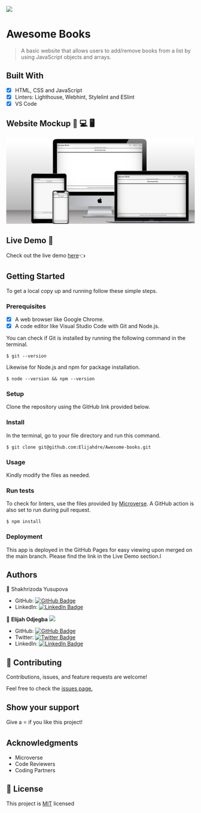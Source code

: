 ![](https://img.shields.io/badge/Microverse-blueviolet)

# Awesome Books

> A basic website that allows users to add/remove books from a list by using JavaScript objects and arrays.

## Built With

- [x] HTML, CSS and JavaScript
- [x] Linters: Lighthouse, Webhint, Stylelint and ESlint
- [x] VS Code

## Website Mockup 📱 💻 🖥️
![all-devices-black](Awesome-books-mockup.png)

## Live Demo 🔗

Check out the live demo [here]()👈

## Getting Started

To get a local copy up and running follow these simple steps.

### Prerequisites

- [x] A web browser like Google Chrome.
- [x] A code editor like Visual Studio Code with Git and Node.js.

You can check if Git is installed by running the following command in the terminal.
```
$ git --version
```

Likewise for Node.js and npm for package installation.
```
$ node --version && npm --version
```

### Setup

Clone the repository using the GitHub link provided below.

### Install

In the terminal, go to your file directory and run this command.

```
$ git clone git@github.com:Elijahdre/Awesome-books.git
```

### Usage

Kindly modify the files as needed.

### Run tests

To check for linters, use the files provided by [Microverse](https://github.com/microverseinc/linters-config). A GitHub action is also set to run during pull request.
```
$ npm install
```

### Deployment

This app is deployed in the GitHub Pages for easy viewing upon merged on the main branch.
Please find the link in the Live Demo section.l

## Authors

👤 Shakhrizoda Yusupova
- GitHub: [![GitHub Badge](https://img.shields.io/badge/-shyusu4-white?logo=GitHub&logoColor=181717&style=plastic)](https://github.com/shyusu4)
- LinkedIn: [![LinkedIn Badge](https://img.shields.io/badge/-Shakhrizoda--Yusupova-white?logo=LinkedIn&logoColor=0A66C2&style=plastic)](https://www.linkedin.com/in/shakhrizoda-yusupova-789253229/?originalSubdomain=uz)



👤 **Elijah Odjegba** <img src="https://emojis.slackmojis.com/emojis/images/1531849430/4246/blob-sunglasses.gif?1531849430" width="20"/>

  - GitHub: [![GitHub Badge](https://img.shields.io/badge/-Elijahdre-white?logo=GitHub&logoColor=181717&style=plastic)](https://github.com/Elijahdre)
  - Twitter: [![Twitter Badge](https://img.shields.io/badge/-kingglijah-white?logo=Twitter&logoColor=1DA1F2&style=plastic)](https://twitter.com/kingglijah)
  - LinkedIn: [![LinkedIn Badge](https://img.shields.io/badge/-Elijah--Odjegba-white?logo=LinkedIn&logoColor=0A66C2&style=plastic)](https://www.linkedin.com/in/elijah-odjegba-862708179/)


## 🤝 Contributing

Contributions, issues, and feature requests are welcome!

Feel free to check the [issues page.](https://github.com/Elijahdre/Awesome-books/issues)

## Show your support

Give a ⭐️ if you like this project!

## Acknowledgments

- Microverse
- Code Reviewers
- Coding Partners

## 📝 License

This project is [MIT](./MIT.md) licensed